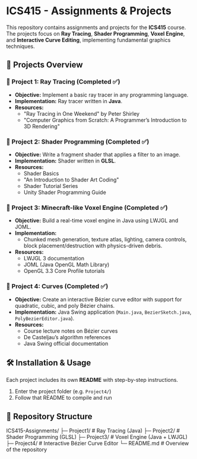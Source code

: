 # ICS415 - Assignments & Projects

This repository contains assignments and projects for the **ICS415** course. The projects focus on **Ray Tracing**, **Shader Programming**, **Voxel Engine**, and **Interactive Curve Editing**, implementing fundamental graphics techniques.

## 📌 Projects Overview

### 🔹 Project 1: Ray Tracing (Completed ✅)
- **Objective:** Implement a basic ray tracer in any programming language.
- **Implementation:** Ray tracer written in **Java**.
- **Resources:**
  - "Ray Tracing in One Weekend" by Peter Shirley
  - "Computer Graphics from Scratch: A Programmer’s Introduction to 3D Rendering"

### 🔹 Project 2: Shader Programming (Completed ✅)
- **Objective:** Write a fragment shader that applies a filter to an image.
- **Implementation:** Shader written in **GLSL**.
- **Resources:**
  - Shader Basics
  - "An Introduction to Shader Art Coding"
  - Shader Tutorial Series
  - Unity Shader Programming Guide

### 🔹 Project 3: Minecraft-like Voxel Engine (Completed ✅)
- **Objective:** Build a real-time voxel engine in Java using LWJGL and JOML.
- **Implementation:**  
  - Chunked mesh generation, texture atlas, lighting, camera controls, block placement/destruction with physics-driven debris.  
- **Resources:**  
  - LWJGL 3 documentation  
  - JOML (Java OpenGL Math Library)  
  - OpenGL 3.3 Core Profile tutorials  

### 🔹 Project 4: Curves (Completed ✅)
- **Objective:** Create an interactive Bézier curve editor with support for quadratic, cubic, and poly Bézier chains.
- **Implementation:** Java Swing application (`Main.java`, `BezierSketch.java`, `PolyBezierEditor.java`).
- **Resources:**
  - Course lecture notes on Bézier curves
  - De Casteljau’s algorithm references
  - Java Swing official documentation

## 🛠️ Installation & Usage

Each project includes its own **README** with step-by-step instructions.  
1. Enter the project folder (e.g. `Project4/`)  
2. Follow that README to compile and run  

## 📁 Repository Structure

ICS415-Assignments/
├─ Project1/ # Ray Tracing (Java)
├─ Project2/ # Shader Programming (GLSL)
├─ Project3/ # Voxel Engine (Java + LWJGL)
├─ Project4/ # Interactive Bézier Curve Editor
└─ README.md # Overview of the repository
